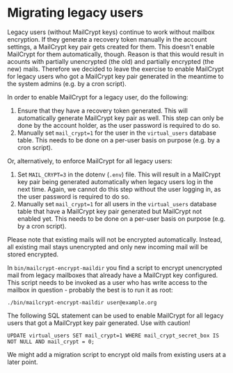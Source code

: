 # Migrating legacy users

Legacy users (without MailCrypt keys) continue to work without mailbox
encryption. If they generate a recovery token manually in the account settings,
a MailCrypt key pair gets created for them. This doesn't enable MailCrypt for 
them automatically, though. Reason is that this would result in acounts with
partially unencrypted (the old) and partially encrypted (the new) mails.
Therefore we decided to leave the exercise to enable MailCrypt for legacy
users who got a MailCrypt key pair generated in the meantime to the system
admins (e.g. by a cron script).
<!--more-->

In order to enable MailCrypt for a legacy user, do the following:

1. Ensure that they have a recovery token generated. This will automatically
   generate MailCrypt key pair as well. This step can only be done by the
   account holder, as the user password is required to do so.
2. Manually set `mail_crypt=1` for the user in the `virtual_users` database
   table. This needs to be done on a per-user basis on purpose (e.g. by a
   cron script).

Or, alternatively, to enforce MailCrypt for all legacy users:

1. Set `MAIL_CRYPT=3` in the dotenv (`.env`) file. This will result in a
   MailCrypt key pair being generated automatically when legacy users log
   in the next time. Again, we cannot do this step without the user logging
   in, as the user password is required to do so.
2. Manually set `mail_crypt=1` for all users in the `virtual_users` database
   table that have a MailCrypt key pair generated but MailCrypt not enabled
   yet. This needs to be done on a per-user basis on purpose (e.g. by a cron
   script).

Please note that existing mails will not be encrypted automatically. Instead,
all existing mail stays unencrypted and only new incoming mail will be stored
encrypted.

In `bin/mailcrypt-encrypt-maildir` you find a script to encrypt unencrypted
mail from legacy mailboxes that already have a MailCrypt key configured. This
script needs to be invoked as a user who has write access to the mailbox in
question - probably the best is to run it as root:

    ./bin/mailcrypt-encrypt-maildir user@example.org

The following SQL statement can be used to enable MailCrypt for all legacy
users that got a MailCrypt key pair generated. Use with caution!

    UPDATE virtual_users SET mail_crypt=1 WHERE mail_crypt_secret_box IS NOT NULL AND mail_crypt = 0;

We might add a migration script to encrypt old mails from existing users at
a later point.
